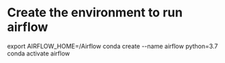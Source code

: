 # Create the environment to run airflow

export AIRFLOW_HOME=<Folder Path>/Airflow
conda create --name airflow python=3.7
conda activate airflow
